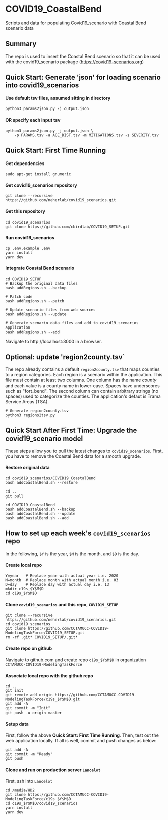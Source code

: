 # COVID19_CoastalBend
Scripts and data for populating Covid19_scenario with Coastal Bend scenario data

## Summary

The repo is used to insert the Coastal Bend scenario so that it can be used with the covid19_scenario package (https://covid19-scenarios.org)

## Quick Start: Generate 'json' for loading scenario into covid19_scenarios

#### Use default tsv files, assumed sitting in directory

	python3 params2json.py -j output.json

#### OR specify each input tsv 
	python3 params2json.py -j output.json \
		-p PARAMS.tsv -a AGE_DIST.tsv -m MITIGATIONS.tsv -s SEVERITY.tsv

## Quick Start: First Time Running

#### Get dependencies

	sudo apt-get install gnumeric

#### Get covid19_scenarios repository

	git clone --recursive https://github.com/neherlab/covid19_scenarios.git

#### Get this repository
	
	cd covid19_scenarios
	git clone https://github.com/cbirdlab/COVID19_SETUP.git

#### Run covid19_scenarios

	cp .env.example .env
	yarn install
	yarn dev
	
#### Integrate Coastal Bend scenario
	cd COVID19_SETUP
	# Backup the original data files
	bash addRegions.sh --backup

	# Patch code
	bash addRegions.sh --patch
	
	# Update scenario files from web sources
	bash addRegions.sh --update
	
	# Generate scenario data files and add to covid19_scenarios application
	bash addRegions.sh --add

Navigate to http://localhost:3000 in a browser. 

## Optional: update 'region2county.tsv`

The repo already contains a default `region2county.tsv` that maps counties to a region categories. Each region is a scenario within the application.
This file must contain at least two columns. One column has the name _county_ and each value is a county name in lower-case. Spaces have underscores such as "fort_bend". The second column can contain arbitrary strings (no spaces) used to categorize the counties. The application's defaut is Trama Service Areas (TSA). 

	# Generate region2county.tsv
	python3 regions2tsv.py

## Quick Start After First Time: Upgrade the covid19_scenario model

These steps allow you to pull the latest changes to `covid19_scenarios`. 
First, you have to remove the Coastal Bend data for a smooth upgrade.

#### Restore original data

	cd covid19_scenarios/COVID19_CoastalBend
	bash addCoastalBend.sh --restore

	cd ..
	git pull

	cd COVID19_CoastalBend
	bash addCoastalBend.sh --backup
	bash addCoastalBend.sh --update
	bash addCoastalBend.sh --add

## How to set up each week's `covid19_scenarios` repo
In the following, `$Y` is the year, `$M` is the month, and `$D` is the day.

#### Create local repo
	Y=year   # Replace year with actual year i.e. 2020
	M=month  # Replace month with actual month i.e. 03
	D=day    # Replace day with actual day i.e. 13
	mkdir c19s_$Y$M$D
	cd c19s_$Y$M$D

#### Clone `covid19_scenarios` and this repo, `COVID19_SETUP`
	
	git clone --recursive https://github.com/neherlab/covid19_scenarios.git
	cd covid19_scenarios
	git clone https://github.com/CCTAMUCC-COVID19-ModelingTaskForce/COVID19_SETUP.git
	rm -rf .git* COVID19_SETUP/.git*
	
#### Create repo on github

Navigate to github.com and create repo `c19s_$Y$M$D` in organization `CCTAMUCC-COVID19-ModelingTaskForce`

#### Associate local repo with the github repo
	
	cd ..
	git init
	git remote add origin https://github.com/CCTAMUCC-COVID19-ModelingTaskForce/c19s_$Y$M$D.git
	git add -A
	git commit -m "Init"
	git push -u origin master
	
#### Setup data	

First, follow the above **Quick Start: First Time Running**. 
Then, test out the web application locally.
If all is well, commit and push changes as below:

	git add -A
	git commit -m "Ready"
	git push
	
#### Clone and run on production server `Lancelot`

First, ssh into `Lancelot`

	cd /media/HD2
	git clone https://github.com/CCTAMUCC-COVID19-ModelingTaskForce/c19s_$Y$M$D
	cd c19s_$Y$M$D/covid19_scenarios
	yarn install
	yarn dev
